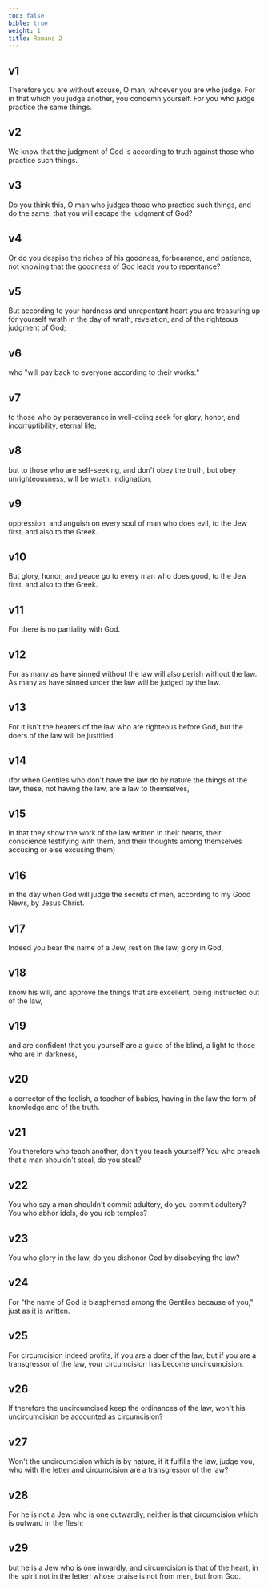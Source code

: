 ```yaml
---
toc: false
bible: true
weight: 1
title: Romans 2
---
```




## v1 
Therefore you are without excuse, O man, whoever you are who judge. For in that which you judge another, you condemn yourself. For you who judge practice the same things. 

## v2 
We know that the judgment of God is according to truth against those who practice such things. 

## v3 
Do you think this, O man who judges those who practice such things, and do the same, that you will escape the judgment of God? 

## v4 
Or do you despise the riches of his goodness, forbearance, and patience, not knowing that the goodness of God leads you to repentance? 

## v5 
But according to your hardness and unrepentant heart you are treasuring up for yourself wrath in the day of wrath, revelation, and of the righteous judgment of God; 

## v6 
who "will pay back to everyone according to their works:" 

## v7 
to those who by perseverance in well-doing seek for glory, honor, and incorruptibility, eternal life; 

## v8 
but to those who are self-seeking, and don't obey the truth, but obey unrighteousness, will be wrath, indignation, 

## v9 
oppression, and anguish on every soul of man who does evil, to the Jew first, and also to the Greek. 

## v10 
But glory, honor, and peace go to every man who does good, to the Jew first, and also to the Greek. 

## v11 
For there is no partiality with God. 

## v12 
For as many as have sinned without the law will also perish without the law. As many as have sinned under the law will be judged by the law. 

## v13 
For it isn't the hearers of the law who are righteous before God, but the doers of the law will be justified 

## v14 
(for when Gentiles who don't have the law do by nature the things of the law, these, not having the law, are a law to themselves, 

## v15 
in that they show the work of the law written in their hearts, their conscience testifying with them, and their thoughts among themselves accusing or else excusing them) 

## v16 
in the day when God will judge the secrets of men, according to my Good News, by Jesus Christ. 

## v17 
Indeed you bear the name of a Jew, rest on the law, glory in God, 

## v18 
know his will, and approve the things that are excellent, being instructed out of the law, 

## v19 
and are confident that you yourself are a guide of the blind, a light to those who are in darkness, 

## v20 
a corrector of the foolish, a teacher of babies, having in the law the form of knowledge and of the truth. 

## v21 
You therefore who teach another, don't you teach yourself? You who preach that a man shouldn't steal, do you steal? 

## v22 
You who say a man shouldn't commit adultery, do you commit adultery? You who abhor idols, do you rob temples? 

## v23 
You who glory in the law, do you dishonor God by disobeying the law? 

## v24 
For "the name of God is blasphemed among the Gentiles because of you,"  just as it is written. 

## v25 
For circumcision indeed profits, if you are a doer of the law, but if you are a transgressor of the law, your circumcision has become uncircumcision. 

## v26 
If therefore the uncircumcised keep the ordinances of the law, won't his uncircumcision be accounted as circumcision? 

## v27 
Won't the uncircumcision which is by nature, if it fulfills the law, judge you, who with the letter and circumcision are a transgressor of the law? 

## v28 
For he is not a Jew who is one outwardly, neither is that circumcision which is outward in the flesh; 

## v29 
but he is a Jew who is one inwardly, and circumcision is that of the heart, in the spirit not in the letter; whose praise is not from men, but from God.
